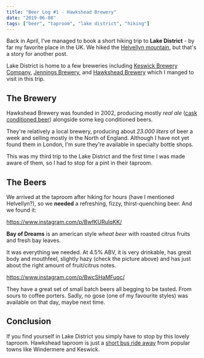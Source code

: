 ```yaml
---
title: "Beer Log #1 - Hawkshead Brewery"
date: "2019-06-08"
tags: ["beer", "taproom", "lake district", "hiking"]
---
```


Back in April, I've managed to book a short hiking trip to **Lake District** - by far my favorite place in the UK. We hiked the [Helvellyn mountain](https://en.wikipedia.org/wiki/Helvellyn), but that's a story for another post.

Lake District is home to a few breweries including [Keswick Brewery Company](https://keswickbrewery.co.uk/), [Jennings Brewery](https://www.jenningsbrewery.co.uk/), and [Hawkshead Brewery](http://www.hawksheadbrewery.co.uk/) which I manged to visit in this trip.

## The Brewery

Hawkshead Brewery was founded in 2002, producing mostly _real ale_ ([cask conditioned beer](https://www.camra.org.uk/beer/learn-more/beer-styles/)) alongside some keg conditioned beers.

They're relatively a local brewery, producing about _23.000 liters_ of beer a week and selling mostly in the North of England. Although I have not yet found them in London, I'm sure they're available in specialty bottle shops.

This was my third trip to the Lake District and the first time I was made aware of them, so I had to stop for a pint in their taproom.

## The Beers

We arrived at the taproom after hiking for hours (have I mentioned Helvellyn?), so we **needed** a refreshing, fizzy, thirst-quenching beer. And we found it:

https://www.instagram.com/p/BwfKURulqKK/

<div class="highlight"><strong>Bay of Dreams</strong> is an american style <i>wheat beer</i> with roasted citrus fruits and fresh bay leaves.</div>

It was everything we needed. At 4.5% ABV, it is very drinkable, has great body and mouthfeel, slightly hazy (check the picture above) and has just about the right amount of fruit/citrus notes.

https://www.instagram.com/p/BwcSHaMFuqc/

They have a great set of small batch beers all begging to be tasted. From sours to coffee porters. Sadly, no gose (one of my favourite styles) was available on that day, maybe next time.

## Conclusion

If you find yourself in Lake District you simply have to stop by this lovely taproom. Hawkshead taproom is just a [short bus ride away](https://www.google.com/maps/place/Hawkshead+Brewery+%26+The+Beer+Hall/@54.377432,-2.8164587,17z/data=!3m1!4b1!4m5!3m4!1s0x487c92e850fe4a0f:0xb1d784963c5f3f30!8m2!3d54.377432!4d-2.81427) from popular towns like Windermere and Keswick.
